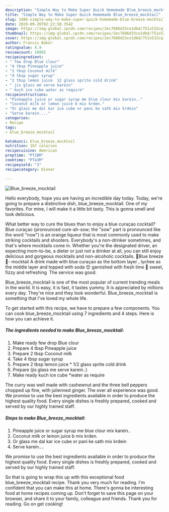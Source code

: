 ```yaml
---
description: "Simple Way to Make Super Quick Homemade Blue_breeze_mocktail"
title: "Simple Way to Make Super Quick Homemade Blue_breeze_mocktail"
slug: 3486-simple-way-to-make-super-quick-homemade-blue-breeze-mocktail
date: 2020-09-26T02:22:50.354Z
image: https://img-global.cpcdn.com/recipes/2ec7686d33ce1dbd/751x532cq70/blue_breeze_mocktail-recipe-main-photo.jpg
thumbnail: https://img-global.cpcdn.com/recipes/2ec7686d33ce1dbd/751x532cq70/blue_breeze_mocktail-recipe-main-photo.jpg
cover: https://img-global.cpcdn.com/recipes/2ec7686d33ce1dbd/751x532cq70/blue_breeze_mocktail-recipe-main-photo.jpg
author: Francis Baker
ratingvalue: 4.9
reviewcount: 16892
recipeingredient:
- " few drop Blue clour"
- "4 tbsp Pineapple juice"
- "2 tbsp Coconut milk"
- "4 tbsp sugar syrup"
- "2 tbsp lemon juice  12 glass sprite cold drink"
- " jis glass me serve karein"
- " kuch ice cube water as require"
recipeinstructions:
- "Pineapple juice or sugar syrup me blue clour mix karein.."
- "Coconut milk or lemon juice b mix krden."
- "Or glass me dal kar ice cube or pani ke sath mix krdein"
- "Serve karein...."
categories:
- Recipe
tags:
- blue_breeze_mocktail

katakunci: blue_breeze_mocktail 
nutrition: 167 calories
recipecuisine: American
preptime: "PT28M"
cooktime: "PT43M"
recipeyield: "3"
recipecategory: Dinner

---
```



![Blue_breeze_mocktail](https://img-global.cpcdn.com/recipes/2ec7686d33ce1dbd/751x532cq70/blue_breeze_mocktail-recipe-main-photo.jpg)

Hello everybody, hope you are having an incredible day today. Today, we're going to prepare a distinctive dish, blue_breeze_mocktail. One of my favorites. For mine, I will make it a little bit tasty. This is gonna smell and look delicious.

What better way to cure the blues than to enjoy a blue curaçao cocktail? Blue curaçao (pronounced cure-ah-sow; the &#34;sow&#34; part is pronounced like the word &#34;now&#34;) is an orange liqueur that is most commonly used to make striking cocktails and shooters. Everybody&#39;s a non-drinker sometimes, and that&#39;s where mocktails come in. Whether you&#39;re the designated driver, an expecting mom-to-be, a dieter or just not a drinker at all, you can still enjoy delicious and gorgeous mocktails and non-alcoholic cocktails. 🔆Blue breeze 🍹- mocktail A drink made with blue curaçao as the bottom layer , lychee as the middle layer and topped with soda 😊 garnished with fresh lime 🤤 sweet, fizzy and refreshing ️ The service was good.

Blue_breeze_mocktail is one of the most popular of current trending meals in the world. It is easy, it is fast, it tastes yummy. It is appreciated by millions every day. They're nice and they look wonderful. Blue_breeze_mocktail is something that I've loved my whole life.


To get started with this recipe, we have to prepare a few components. You can cook blue_breeze_mocktail using 7 ingredients and 4 steps. Here is how you can achieve it.

<!--inarticleads1-->

##### The ingredients needed to make Blue_breeze_mocktail:

1. Make ready  few drop Blue clour
1. Prepare 4 tbsp Pineapple juice
1. Prepare 2 tbsp Coconut milk
1. Take 4 tbsp sugar syrup
1. Prepare 2 tbsp lemon juice * 1/2 glass sprite cold drink
1. Prepare  (jis glass me serve karein..)
1. Make ready  kuch ice cube *water as require


The curry was well made with cashewnut and the three bell peppers chopped up fine, with julienned ginger. The over all experience was good. We promise to use the best ingredients available in order to produce the highest quality food. Every single dishes is freshly prepared, cooked and served by our highly trained staff. 

<!--inarticleads2-->

##### Steps to make Blue_breeze_mocktail:

1. Pineapple juice or sugar syrup me blue clour mix karein..
1. Coconut milk or lemon juice b mix krden.
1. Or glass me dal kar ice cube or pani ke sath mix krdein
1. Serve karein....


We promise to use the best ingredients available in order to produce the highest quality food. Every single dishes is freshly prepared, cooked and served by our highly trained staff. 

So that is going to wrap this up with this exceptional food blue_breeze_mocktail recipe. Thank you very much for reading. I'm confident that you can make this at home. There's gonna be interesting food at home recipes coming up. Don't forget to save this page on your browser, and share it to your family, colleague and friends. Thank you for reading. Go on get cooking!
